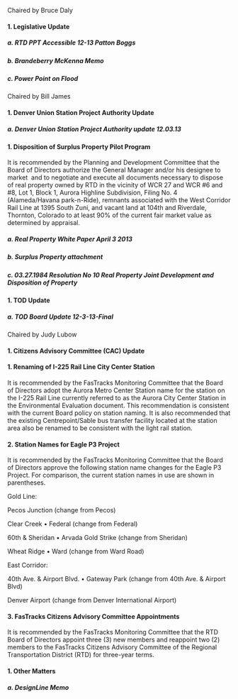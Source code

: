 Chaired by Bruce Daly

#### 1. Legislative Update

##### a. RTD PPT Accessible 12-13 Patton Boggs

##### b. Brandeberry McKenna Memo

##### c. Power Point on Flood

Chaired by Bill James

#### 1. Denver Union Station Project Authority Update

##### a. Denver Union Station Project Authority update 12.03.13

#### 1. Disposition of Surplus Property Pilot Program

It is recommended by the Planning and Development Committee that the Board of Directors authorize the General Manager and/or his designee to market  and to negotiate and execute all documents necessary to dispose of real property owned by RTD in the vicinity of WCR 27 and WCR #6 and #8, Lot 1, Block 1, Aurora Highline Subdivision, Filing No. 4 (Alameda/Havana park-n-Ride), remnants associated with the West Corridor Rail Line at 1395 South Zuni, and vacant land at 104th and Riverdale, Thornton, Colorado to at least 90% of the current fair market value as determined by appraisal.

##### a. Real Property White Paper April 3 2013

##### b. Surplus Property attachment

##### c. 03.27.1984 Resolution No 10 Real Property Joint Development and Disposition of Property

#### 1. TOD Update

##### a. TOD Board Update 12-3-13-Final

Chaired by Judy Lubow

#### 1. Citizens Advisory Committee (CAC) Update

#### 1. Renaming of I-225 Rail Line City Center Station

It is recommended by the FasTracks Monitoring Committee that the Board of Directors adopt the Aurora Metro Center Station name for the station on the I-225 Rail Line currently referred to as the Aurora City Center Station in the Environmental Evaluation document. This recommendation is consistent with the current Board policy on station naming. It is also recommended that the existing Centrepoint/Sable bus transfer facility located at the station area also be renamed to be consistent with the light rail station.

#### 2. Station Names for Eagle P3 Project

It is recommended by the FasTracks Monitoring Committee that the Board of Directors approve the following station name changes for the Eagle P3 Project. For comparison, the current station names in use are shown in parentheses.

Gold Line:

Pecos Junction (change from Pecos)

Clear Creek • Federal (change from Federal)

60th & Sheridan • Arvada Gold Strike (change from Sheridan)

Wheat Ridge • Ward (change from Ward Road)

East Corridor:

40th Ave. & Airport Blvd. • Gateway Park (change from 40th Ave. & Airport Blvd)

Denver Airport (change from Denver International Airport)

#### 3. FasTracks Citizens Advisory Committee Appointments

It is recommended by the FasTracks Monitoring Committee that the RTD Board of Directors appoint three (3) new members and reappoint two (2) members to the FasTracks Citizens Advisory Committee of the Regional Transportation District (RTD) for three-year terms.

#### 1. Other Matters

##### a. DesignLine Memo